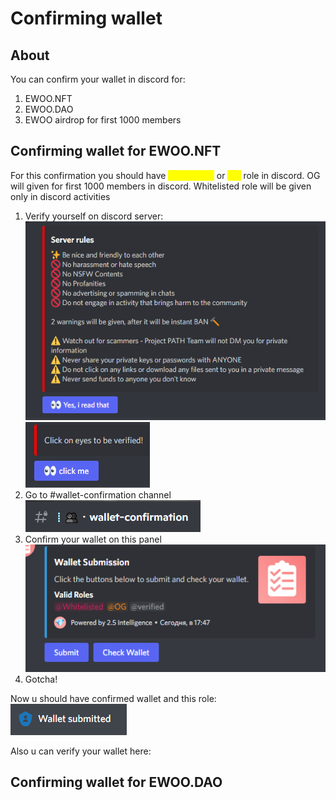 # Confirming wallet

## About

You can confirm your wallet in discord for:

1. EWOO.NFT
2. EWOO.DAO
3. EWOO airdrop for first 1000 members

## Confirming wallet for EWOO.NFT

For this confirmation you should have <mark style="color:yellow;">Whitelisted</mark> or <mark style="color:yellow;">OG</mark> role in discord. OG will given for first 1000 members in discord. Whitelisted role will be given only in discord activities

1. Verify yourself on discord server:\
   ![](<../../.gitbook/assets/image (2).png>)\
   ![](../../.gitbook/assets/image.png)
2. Go to #wallet-confirmation channel\
   ![](<../../.gitbook/assets/image (4).png>)
3. Confirm your wallet on this panel\
   ![](<../../.gitbook/assets/image (3).png>)
4. Gotcha!

Now u should have confirmed wallet and this role:\
![](<../../.gitbook/assets/image (5).png>)

Also u can verify your wallet here:

## Confirming wallet for EWOO.DAO

